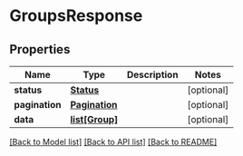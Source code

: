 # GroupsResponse

## Properties
Name | Type | Description | Notes
------------ | ------------- | ------------- | -------------
**status** | [**Status**](Status.md) |  | [optional] 
**pagination** | [**Pagination**](Pagination.md) |  | [optional] 
**data** | [**list[Group]**](Group.md) |  | [optional] 

[[Back to Model list]](../README.md#documentation-for-models) [[Back to API list]](../README.md#documentation-for-api-endpoints) [[Back to README]](../README.md)


